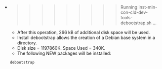 * >>>>>>>>> Running inst-min-con-cld-dev-tools-debootstrap.sh ...
  * After this operation, 266 kB of additional disk space will be used.
  * Install debootstrap allows the creation of a Debian base system in a directory.
  * Disk size = 1197860K. Space Used = 340K.
  * The following NEW packages will be installed:
  ```bash
  debootstrap
  ```
